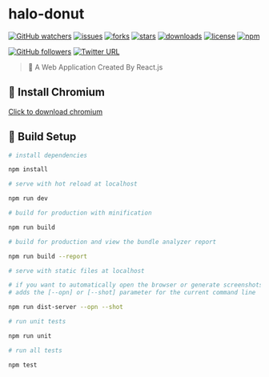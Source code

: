 # halo-donut
[![GitHub watchers](https://img.shields.io/github/watchers/OwlAford/halo-donut.svg)](https://github.com/OwlAford/halo-donut)
[![issues](https://img.shields.io/github/issues/OwlAford/halo-donut.svg)](https://github.com/OwlAford/halo-donut)
[![forks](https://img.shields.io/github/forks/OwlAford/halo-donut.svg)](https://github.com/OwlAford/halo-donut)
[![stars](https://img.shields.io/github/stars/OwlAford/halo-donut.svg)](https://github.com/OwlAford/halo-donut)
[![downloads](https://img.shields.io/github/downloads/OwlAford/halo-donut/total.svg)](https://github.com/OwlAford/halo-donut)
[![license](https://img.shields.io/badge/license-MIT-blue.svg)](https://github.com/OwlAford/halo-donut)
[![npm](https://img.shields.io/npm/v/npm.svg)](https://github.com/OwlAford/halo-donut)


[![GitHub followers](https://img.shields.io/github/followers/OwlAford.svg?style=social&label=Follow)](https://github.com/OwlAford)
[![Twitter URL](https://img.shields.io/twitter/url/http/shields.io.svg?style=social)](https://twitter.com/Aford79872215)

>  🚀 A Web Application Created By React.js


## 🐠 Install Chromium
 [Click to download chromium](https://storage.googleapis.com/chromium-browser-snapshots/Win_x64/515411/chrome-win32.zip)


## 🔌 Build Setup

``` bash
# install dependencies

npm install
```

``` bash
# serve with hot reload at localhost

npm run dev
```

``` bash
# build for production with minification

npm run build
```

``` bash
# build for production and view the bundle analyzer report

npm run build --report
```

``` bash
# serve with static files at localhost

# if you want to automatically open the browser or generate screenshots
# adds the [--opn] or [--shot] parameter for the current command line

npm run dist-server --opn --shot
```

``` bash
# run unit tests

npm run unit
```

``` bash
# run all tests

npm test
```
